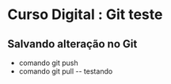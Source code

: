 # Curso Digital : Git teste

## Salvando alteração no Git
* comando git push
* comando git pull -- testando
